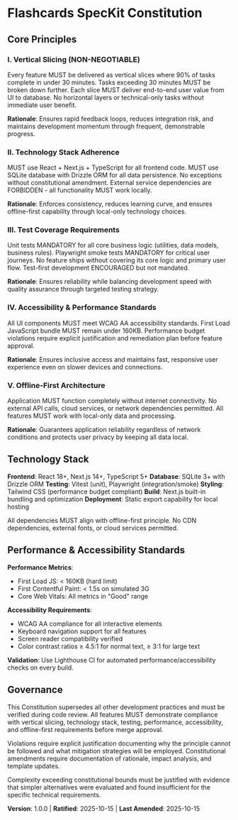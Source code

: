 <!--
Sync Impact Report:
- Version change: [new] → 1.0.0
- Modified principles: [new] → 5 new principles established
- Added sections: Core Principles (5), Technology Stack, Performance & Accessibility Standards
- Removed sections: None
- Templates requiring updates:
  ✅ plan-template.md - technical context section aligns with tech stack requirements
  ✅ spec-template.md - user story prioritization aligns with vertical slice principle
  ✅ tasks-template.md - task organization supports vertical slicing and time constraints
- Follow-up TODOs: None - all placeholder values defined
-->

# Flashcards SpecKit Constitution

## Core Principles

### I. Vertical Slicing (NON-NEGOTIABLE)
Every feature MUST be delivered as vertical slices where 90% of tasks complete in under 30 minutes. Tasks exceeding 30 minutes MUST be broken down further. Each slice MUST deliver end-to-end user value from UI to database. No horizontal layers or technical-only tasks without immediate user benefit.

**Rationale**: Ensures rapid feedback loops, reduces integration risk, and maintains development momentum through frequent, demonstrable progress.

### II. Technology Stack Adherence
MUST use React + Next.js + TypeScript for all frontend code. MUST use SQLite database with Drizzle ORM for all data persistence. No exceptions without constitutional amendment. External service dependencies are FORBIDDEN - all functionality MUST work locally.

**Rationale**: Enforces consistency, reduces learning curve, and ensures offline-first capability through local-only technology choices.

### III. Test Coverage Requirements
Unit tests MANDATORY for all core business logic (utilities, data models, business rules). Playwright smoke tests MANDATORY for critical user journeys. No feature ships without covering its core logic and primary user flow. Test-first development ENCOURAGED but not mandated.

**Rationale**: Ensures reliability while balancing development speed with quality assurance through targeted testing strategy.

### IV. Accessibility & Performance Standards
All UI components MUST meet WCAG AA accessibility standards. First Load JavaScript bundle MUST remain under 160KB. Performance budget violations require explicit justification and remediation plan before feature approval.

**Rationale**: Ensures inclusive access and maintains fast, responsive user experience even on slower devices and connections.

### V. Offline-First Architecture
Application MUST function completely without internet connectivity. No external API calls, cloud services, or network dependencies permitted. All features MUST work with local-only data and processing.

**Rationale**: Guarantees application reliability regardless of network conditions and protects user privacy by keeping all data local.

## Technology Stack

**Frontend**: React 18+, Next.js 14+, TypeScript 5+
**Database**: SQLite 3+ with Drizzle ORM
**Testing**: Vitest (unit), Playwright (integration/smoke)
**Styling**: Tailwind CSS (performance budget compliant)
**Build**: Next.js built-in bundling and optimization
**Deployment**: Static export capability for local hosting

All dependencies MUST align with offline-first principle. No CDN dependencies, external fonts, or cloud services permitted.

## Performance & Accessibility Standards

**Performance Metrics**:
- First Load JS: < 160KB (hard limit)
- First Contentful Paint: < 1.5s on simulated 3G
- Core Web Vitals: All metrics in "Good" range

**Accessibility Requirements**:
- WCAG AA compliance for all interactive elements
- Keyboard navigation support for all features
- Screen reader compatibility verified
- Color contrast ratios ≥ 4.5:1 for normal text, ≥ 3:1 for large text

**Validation**: Use Lighthouse CI for automated performance/accessibility checks on every build.

## Governance

This Constitution supersedes all other development practices and must be verified during code review. All features MUST demonstrate compliance with vertical slicing, technology stack, testing, performance, accessibility, and offline-first requirements before merge approval.

Violations require explicit justification documenting why the principle cannot be followed and what mitigation strategies will be employed. Constitutional amendments require documentation of rationale, impact analysis, and template updates.

Complexity exceeding constitutional bounds must be justified with evidence that simpler alternatives were evaluated and found insufficient for the specific technical requirements.

**Version**: 1.0.0 | **Ratified**: 2025-10-15 | **Last Amended**: 2025-10-15
